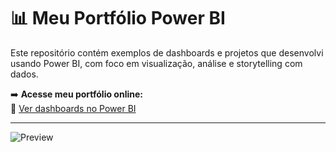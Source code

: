 # 📊 Meu Portfólio Power BI

Este repositório contém exemplos de dashboards e projetos que desenvolvi usando Power BI, com foco em visualização, análise e storytelling com dados.

➡️ **Acesse meu portfólio online:**  
🔗 [Ver dashboards no Power BI](https://app.xperiun.com/in/juniorvidal)

---

![Preview](https://381171b28d38c73d91f9165a37452a53.cdn.bubble.io/f1749787004709x375795929893979460/imagem_2025-06-13_005643976.png)
